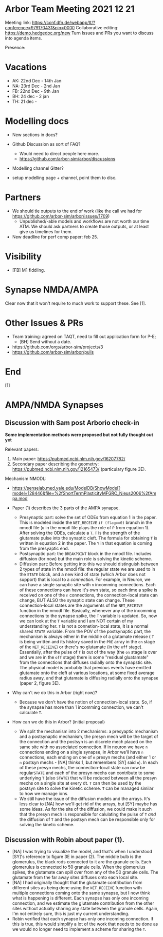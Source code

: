 Arbor Team Meeting 2021 12 21
=============================

Meeting link: https://conf.dfn.de/webapp/#/?conference=979170431&pin=0000
Collaborative editing: https://demo.hedgedoc.org/new
Turn Issues and PRs you want to discuss into agenda items.

Presence:

Vacations
=========
- AK: 22nd Dec - 14th Jan
- NA: 23rd Dec - 2nd Jan
- FB: 22nd Dec - 9th Jan
- BH: 24 dec - 2 jan
- TH: 21 dec - 

Modelling docs
==============

* New sections in docs?
* Github Discussion as sort of FAQ?
    * Would need to direct people here more.
    * https://github.com/arbor-sim/arbor/discussions
* Modelling channel Gitter?

* setup modelling page + channel, point them to disc.

Partners
========

* We should tie outputs to the end of work (like the call we had for https://github.com/arbor-sim/arbor/issues/1709)
    * Unpublished/-able models and workflows are not worth our time ATM. We should ask partners to create those outputs, or at least give us timelines for them.
* New deadline for perf comp paper: feb 25.

Visibility
==========

* [FB] M1 fiddling.


Synapse NMDA/AMPA
=================

Clear now that it won't require to much work to support these. See [1].

Other Issues & PRs
==================

* Team training: agreed on TAQT, need to fill out application form for P-E;
    * [BH] Send without a date.
* https://github.com/orgs/arbor-sim/projects/3
* https://github.com/arbor-sim/arbor/pulls

End
===

[1]

# AMPA/NMDA Synapses

## Discussion with Sam post Arborio check-in
**Some implementation methods were proposed but not fully thought out yet**

Relevant papers:
1. Main paper: https://pubmed.ncbi.nlm.nih.gov/16207782/
2. Secondary paper describing the geometry: 
https://pubmed.ncbi.nlm.nih.gov/12165473/ (particulary figure 3E).

Mechanism NMODL: 
- https://senselab.med.yale.edu/ModelDB/ShowModel?model=128446&file=%2fShortTermPlasticityMFGRC_Nieus2006%2fAmpa.mod

- Paper (1) describes the 3 parts of the AMPA synapse. 
    - Presynaptic part: solve the set of ODEs from equation 1 in the paper. This is modeled inside the `NET_RECEIVE` `if (flag==0)` branch in the nmodl file (`u` in the nmodl file plays the role of `P` from equation 1). After solving the ODEs, calculate a `T`. `T` is the strength of the glutamate pulse into the synaptic cleft. The formula for obtaining `T` is written in equation 2 in the paper. The `Y` in that equation is coming from the presyaptic end. 
    - Postsynaptic part: the `BREAKPOINT` block in the nmodl file. Includes diffusion (for now) but the main role is solving the kinetic scheme.  
    - Diffusion part: Before getting into this we should distinguish between 2 types of state in the nmodl file: the regular state we are used to in the `STATE` block, and a new kind of state (which Arbor does not support) that is local to a *connection*. For example, in Neuron, we can have a single synaptic site with `n` incomming connections. Each of these connections can have it's own state, so each time a spike is received on one of the `n` connections, the connection-local state can change, BUT ALSO the synaptic state can change. These connection-local states are the arguments of the `NET_RECEIVE` function in the nmodl file. Basically, whenever any of the incomming connections to the synapse spike, the `T` variable is updated. 
    So, now we can look at the `T` variable and I am NOT certain of my understanding her. `T` is not a connetion-local state, it is a normal shared `STATE` variable. From the POV of the postsynaptic part, the mechanism is always either in the middle of a glutamate release ( `T` is being written and its history saved in the `PRE` array in the `on` stage of the `NET_RECEIVE`) or there's no glutamate (in the `off` stage). Essentially, after the pulse of `T` is out of the way (the `on` stage is over and we are in the `off` stage) there is some "residual gluatamate" from the connections that diffuses radially onto the synapstic site. The physical model is probably that previous events have emitted glutamate onto the cleft at various locations, at some fixed average radius away, and that glutamate is diffusing radially onto the synapse (paper 2, figure 3E).  

- Why can't we do this in Arbor (right now)?
    - Because we don't have the notion of connection-local state. So, if the synapse has more than 1 incomming connection, we can't calculate `T`. 
- How can we do this in Arbor? (initial proposal)
    - We split the mechanism into 2 mechanisms: a presyaptic mechanism and a postsynaptic mechanism, the presyn mech will be the target of the connection and the postsyn is an discrete mech placed on the same site with no associated connection. If in neuron we have `n` connections ending on a single synapse, in Arbor we'll have `n` connections, each ending on one of `n` presyn mechs (and either 1 or `n` postsyn mechs - [NA] thinks 1, but remembers [SY] said `n`). In each of these presyn mechs, the connection-local state can now be regular`STATE` and each of the presyn mechs can contribute to some underlying `T` (also `STATE`) that will be reduced between all the presyn mechs on a single site at every dt. `T` can then be used by the postsyn site to solve the kinetic scheme. `T` can be managed similar to how we manage ions. 
    - We still have the issue of the diffusion models and the arrays. It's less clear to [NA] how we'll get rid of the arrays, but [SY] maybe has some ideas. As for the site of the diffusion, we could make it such that the presyn mech is responsible for calulating the pulse of `T` *and* the diffusion of `T` and the postsyn mech can be responsible only for solving the kinetic scheme. 

## Discussion with Robin about paper (1). 
- [NA] I was trying to visualize the model, and that's when I understood [SY]'s reference to figure 3E in paper (2). The middle bulb is the glomerulus, the  black rods connected to it are the granule cells. Each glomerulus is connected to 50 granule cells. When the glomerulus spikes, the glutamate can spill over from any of the 50 granule cells. The glutamate from the far away sites diffuses onto each local site. 
- [NA] I had originally thought that the glutamate contribution from different sites as being done using the `NET_RECEIVE` function with multiple connections coming onto the same synapse, but I now think what is happening is different. Each synapse has only one incoming connection, and we estimate the glutamate contribution from the other sites without actually sharing any state between the granule cells. Again, I'm not entirely sure, this is just my current understanding. 
- Robin verified that each synapse has only one incoming connection. If this is true, this would simplify a lot of the work that needs to be done as we would no longer need to implement a scheme for sharing the `T`. 

